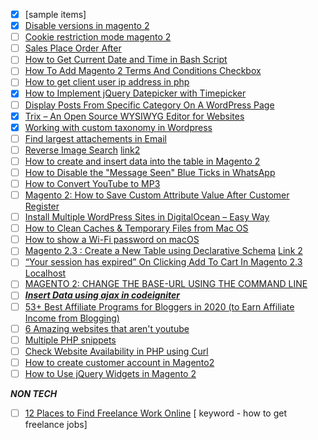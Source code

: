 - [x] [sample items]
- [x] [Disable versions in magento 2](https://magento.stackexchange.com/questions/167278/where-do-i-point-my-secure-base-url-for-static-view-files-for-cdn-in-magento-2)
- [ ] [Cookie restriction mode magento 2](https://docs.magento.com/user-guide/stores/compliance-cookie-restriction-mode.html)
- [ ] [Sales Place Order After](https://www.fmeextensions.com/blog/sales_order_place_after_event_in_magento_2/)
- [ ] [How to Get Current Date and Time in Bash Script](https://tecadmin.net/get-current-date-and-time-in-bash/)
- [ ] [How To Add Magento 2 Terms And Conditions Checkbox](https://meetanshi.com/blog/add-magento-2-terms-and-conditions-checkbox/)
- [ ] [How to get client user ip address in php](https://phppot.com/php/how-to-get-the-client-user-ip-address-in-php/)
- [x] [How to Implement jQuery Datepicker with Timepicker](https://artisansweb.net/how-to-implement-jquery-datepicker-with-timepicker/)
- [ ] [Display Posts From Specific Category On A WordPress Page](https://artisansweb.net/display-posts-specific-category-wordpress-page/)
- [x] [Trix – An Open Source WYSIWYG Editor for Websites](https://artisansweb.net/trix-an-open-source-wysiwyg-editor-for-websites/)
- [x] [Working with custom taxonomy in Wordpress](https://developer.wordpress.org/plugins/taxonomies/working-with-custom-taxonomies/)
- [ ] [Find largest attachements in Email](https://www.labnol.org/internet/gmail-size-search/26669/)
- [ ] [Reverse Image Search](https://www.labnol.org/reverse/) [link2](https://me.pcmag.com/smartphones/3755/now-you-can-do-a-google-reverse-image-search-from-your-phone)
- [ ] [How to create and insert data into the table in Magento 2](https://bsscommerce.com/confluence/how-to-create-insert-data-into-the-table-in-magento-2/)
- [ ] [How to Disable the "Message Seen" Blue Ticks in WhatsApp](https://www.wikihow.com/Disable-the-%22Message-Seen%22-Blue-Ticks-in-WhatsApp)
- [ ] [How to Convert YouTube to MP3](https://www.wikihow.com/Convert-YouTube-to-MP3)
- [ ] [Magento 2: How to Save Custom Attribute Value After Customer Register](https://magecomp.com/blog/magento-2-save-custom-attribute-value-customer-register/)
- [ ] [Install Multiple WordPress Sites in DigitalOcean – Easy Way](https://wpspeedmatters.com/install-multiple-wordpress-in-digitalocean-easy-guide/)
- [ ] [How to Clean Caches & Temporary Files from Mac OS](https://osxdaily.com/2017/04/18/clean-caches-temporary-files-mac/)
- [ ] [How to show a Wi-Fi password on macOS](https://www.idownloadblog.com/2014/05/18/how-to-find-a-wi-fi-password-on-mac/)
- [ ] [Magento 2.3 : Create a New Table using Declarative Schema](https://www.rohanhapani.com/magento-2-3-create-a-new-table-using-declarative-schema/) [Link 2](https://magento.stackexchange.com/questions/251884/magento-2-3-how-to-implement-declarative-schema-in-custom-module)
- [ ] [“Your session has expired” On Clicking Add To Cart In Magento 2.3 Localhost](https://meetanshi.com/blog/solution-your-session-has-expired-on-clicking-add-to-cart-in-magento-2-3-localhost/)
- [ ] [MAGENTO 2: CHANGE THE BASE-URL USING THE COMMAND LINE](https://blog.netgloo.com/2016/05/13/magento-2-change-base-url-using-the-command-line/)
- [ ] [***Insert Data using ajax in codeigniter***](https://www.phptpoint.com/insert-data-using-jquery-ajax-in-codeigniter/)
- [ ] [53+ Best Affiliate Programs for Bloggers in 2020 (to Earn Affiliate Income from Blogging)](https://www.ryrob.com/affiliate-programs-bloggers/)
- [ ] [6 Amazing websites that aren't youtube](https://www.yumyumvideos.com/6-amazing-video-websites-that-arent-youtube-wp/)
- [ ] [Multiple PHP snippets](https://www.sanwebe.com/2014/09/useful-php-snippets)
- [ ] [Check Website Availability in PHP using Curl](https://www.codexworld.com/how-to/check-website-availability-php-curl/)
- [ ] [How to create customer account in Magento2](https://www.mageplaza.com/kb/how-to-create-customer-account-in-magento-2.html)
- [ ] [How to Use jQuery Widgets in Magento 2](https://magently.com/blog/magento-2-javascript-jquery-widgets/)

***NON TECH***
- [ ] [12 Places to Find Freelance Work Online](https://www.thebalancecareers.com/find-freelance-work-online-2072051) [ keyword - how to get freelance jobs]
